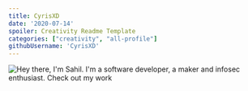 ```yaml
---
title: CyrisXD
date: '2020-07-14'
spoiler: Creativity Readme Template
categories: ["creativity", "all-profile"]
githubUsername: 'CyrisXD'
---
```


![Hey there, I'm Sahil. I'm a software developer, a maker and infosec enthusiast. Check out my work](https://github.com/CyrisXD/CyrisXD/raw/master/bio.gif)

<!--
